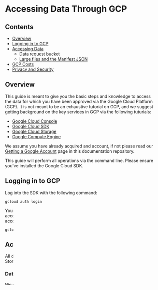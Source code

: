 # Accessing Data Through GCP

## Contents
* [Overview](#overview)
* [Logging in to GCP](#logging-in-to-GCP)
* [Accessing Data](#accessing-data)
    - [Data request bucket](#data-request-bucket)
    - [Large files and the Manifest JSON](#manifest-json)
* [GCP Costs](#costs)
* [Privacy and Security](#privacy-and-security)

## Overview

This guide is meant to give you the basic steps and knowledge to access the data for which you have been approved via the Google Cloud Platform (GCP). It is not meant to be an exhaustive tutorial on GCP, 
and we suggest getting background on the key services in GCP via the following tuturials:

* [Google Cloud Console](https://console.cloud.google.com/)
* [Google Cloud SDK](https://cloud.google.com/sdk)
* [Google Cloud Storage](https://cloud.google.com/storage)
* [Google Compute Engine](https://cloud.google.com/compute) 
 
We assume you have already acquired and account, if not please read our [Getting a Google Account](getting-a-Google-account.md) page in this documentation repository. 

This guide will perform all operations via the command line. Please ensure you've installed the Google Cloud SDK.

## Logging in to GCP

Log into the SDK with the following command:

```shell script
gcloud auth login
```

You will be taken to a browser to authenticate. Authenticate with the account with which you applied for the data access. You can check which account is authenticated with:

```shell script
gcloud auth list
``` 

## Accessing data

All data access will be performed with the [gsutil](https://cloud.google.com/storage/docs/gsutil) or via the Google Cloud Storage APIs. We recommend gsutil for most use cases.

### Data Request Bucket

We create a unique bucket for each data request which contains:
- If applicable, a metadata.tar containing the [clinical data](data-access-request-guide.html#clinical-data-tsv-format)
- If applicable, a somatics.tar containing the [somatic data](data-access-request-guide.html#somatic-data-vcftxt-formats)
- If applicable, a germline.tar containing the [germline data](data-access-request-guide.html#germline-data-vcftxt-formats)
- A manifest JSON file, which will contain Google Storage URLs to any DNA cram or RNASeq fastq data.

You will receive this bucket name from our data request service team, but it will look something like: `hmf-dr-123`, and you can inspect it with gsutil like so:

```shell script
gsutil -u your-project ls gs://hmf-dr-123
```

Note the `-u your-project`, this is necessary to assign the billing project to the request for any egress costs (even though an `ls` does not incur egress, all operations still need a billing account ). See the [costs overview](#costs) for more details.

To download files locally or to a VM:

```shell script
gsutil  -u your-project cp gs://hmf-dr-123/metadata.tar /path/on/your/local/machine/
```

To copy the files to another bucket you've created in your own project:

```shell script
gsutil  -u your-project cp gs://hmf-dr-123/metadata.tar gs://your-new-bucket/
```

### Large files and the Manifest JSON

When dealing with the aligned reads and RNASeq data, our key challenge is avoid any duplication of the data and costs associated. This means we need to expose the data directly to the requester from our own buckets.

To accomplish this we provide the data requester with a JSON file called the manifest, the manifest contains URLs to all CRAMs, their indexes and RNASeq fastq in the request. 
Along with this, we grant your account read access on each object [Access Control List (ACL)](https://cloud.google.com/storage/docs/access-control/lists). 

The `manifest.json` is located in each data request bucket. The intention is to provide a compact representation of the data exposed which can be easily parsed by a script or program, but also easily read in an editor.
The manifest gives you the following information:
- The unique ID of the data request
- The accounts which have access to the data in the manifest
- The GCS urls of the aforementioned TAR files
- For each sample in the datarequest
    - The GCS urls of CRAM and CRAI files (if requested and approved)
    - The GCS urls of RNASeq FASTQ files (if requested and approved)
    
You can find an example [here](manifest.json)

JSON has good support in most programming languages. For instance with python you can load the manifest straight from GCS into a dict in a few lines:

```python
import json
from google.cloud import storage
client = storage.Client()
bucket = client.get_bucket('gs://hmf-dr-123')
manifest_json =  bucket.get_blob('manifest.json')
data = json.loads(manifest_json)
```

The intent of the manifest is to enable the use of GCP to scale analysis horizontally across virtual machines and avoid the time and expense of large downloads. At HMF this generally follows the pattern:
* Create a VM with a predefined startup script.
* Within the startup script, download the data you need
* Within the startup script, run your analysis
* Within the startup script, upload the results to your own bucket
* Terminate the VM

We've also seen parse the manifest into [Nextflow](https://www.nextflow.io/) configuration which manage the GCP details for you. 
We kept things simple by design, we hope to see many creative ways the use the manifest in analysis. 

### GCP Costs

When using any cloud platform, its very important to understand the cost of operations. The good news is, GCP is very competitively priced and will also help alleviate load on internal HPCs and staff.

GCP has a very simple pricing model (linear on CPU, memory and storage) and you can find all the details [here](https://cloud.google.com/pricing) 

When using GCP compute resources we strongly recommend using [Pre-emptible VMs](https://cloud.google.com/compute/docs/instances/preemptible), which will save 80% on CPU and memory. 

We suggest using the [pricing calculator](https://cloud.google.com/products/calculator) to get an estimate for your workload. That said, here are some key costs to keep in mind:
- Using a 32cpu 120GB virtual machine for one hour will cost about $1.60 or $0.30 if pre-emptible.
- Storing 1TB of data for a month will cost about $20.
- *Downloading 1TB of data to a local server will cost about $120/€106*
- Aligning 100 samples sequenced to 90x with BWA and storing CRAM for 1 year costs approximately $3100 (~$700 for the compute and $2400 storage).

### Privacy and Security

When moving to a cloud platform and dealing with personal health data, many have concerns about privacy and security compared to an on-premise storage solution. The reality is that Google has
much more expertise and resource to secure our data and processing than we could provide internally. Have a read of their [white paper](https://cloud.google.com/security/overview/whitepaper) for more details.

That said, we have added additional security and privacy measures to ensure our data is only ever accessed by intended parties:
- All private data is encrypted with our own key using [Customer Managed Encryption](https://cloud.google.com/storage/docs/encryption/customer-managed-keys). This ensures that no one at Google can access our data.
- Any access to private data is logged using [Audit Logging](https://cloud.google.com/logging/docs/audit). 
- [Resource location restriction](https://cloud.google.com/resource-manager/docs/organization-policy/defining-locations) to ensure the data always resides in the EU.
- All VMs we create have private IP and reside on a private network, with no access to the public internet.



